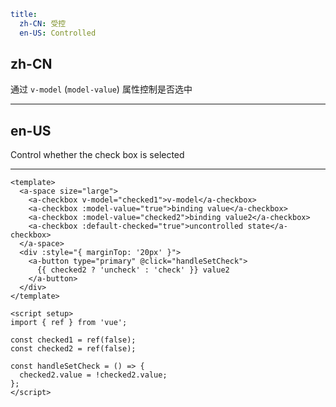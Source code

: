 ```yaml
title:
  zh-CN: 受控
  en-US: Controlled
```

## zh-CN

通过 `v-model` (`model-value`) 属性控制是否选中

---

## en-US

Control whether the check box is selected

---

```vue
<template>
  <a-space size="large">
    <a-checkbox v-model="checked1">v-model</a-checkbox>
    <a-checkbox :model-value="true">binding value</a-checkbox>
    <a-checkbox :model-value="checked2">binding value2</a-checkbox>
    <a-checkbox :default-checked="true">uncontrolled state</a-checkbox>
  </a-space>
  <div :style="{ marginTop: '20px' }">
    <a-button type="primary" @click="handleSetCheck">
      {{ checked2 ? 'uncheck' : 'check' }} value2
    </a-button>
  </div>
</template>

<script setup>
import { ref } from 'vue';

const checked1 = ref(false);
const checked2 = ref(false);

const handleSetCheck = () => {
  checked2.value = !checked2.value;
};
</script>
```
